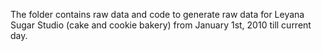 The folder contains raw data and code to generate raw data for Leyana Sugar Studio (cake and cookie bakery) from January 1st, 2010 till current day.
